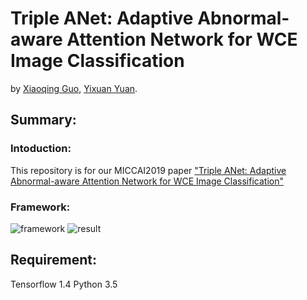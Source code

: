 # Triple ANet: Adaptive Abnormal-aware Attention Network for WCE Image Classification

by [Xiaoqing Guo](https://guo-xiaoqing.github.io/), [Yixuan Yuan](http://www.ee.cityu.edu.hk/~yxyuan/people/people.htm).

## Summary:
### Intoduction:
This repository is for our MICCAI2019 paper ["Triple ANet: Adaptive Abnormal-aware Attention Network for WCE Image Classification"]()
### Framework:

![framework](https://github.com/Guo-Xiaoqing/Triple-ANet/tree/master/image/framework.png)
![result](https://github.com/Guo-Xiaoqing/Triple-ANet/tree/master/image/result.png)
<!--<img width="500" height="500" src="https://github.com/Guo-Xiaoqing/Triple-ANet/tree/master/image/framework.png"/>-->

## Requirement:
Tensorflow 1.4
Python 3.5
